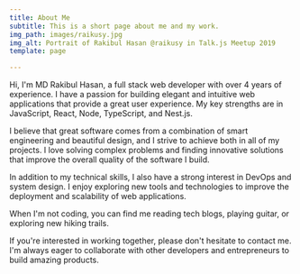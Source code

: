 ```yaml
---
title: About Me
subtitle: This is a short page about me and my work.
img_path: images/raikusy.jpg
img_alt: Portrait of Rakibul Hasan @raikusy in Talk.js Meetup 2019
template: page

---
```

Hi, I'm MD Rakibul Hasan, a full stack web developer with over 4 years of experience. I have a passion for building elegant and intuitive web applications that provide a great user experience. My key strengths are in JavaScript, React, Node, TypeScript, and Nest.js.

I believe that great software comes from a combination of smart engineering and beautiful design, and I strive to achieve both in all of my projects. I love solving complex problems and finding innovative solutions that improve the overall quality of the software I build.

In addition to my technical skills, I also have a strong interest in DevOps and system design. I enjoy exploring new tools and technologies to improve the deployment and scalability of web applications.

When I'm not coding, you can find me reading tech blogs, playing guitar, or exploring new hiking trails.

If you're interested in working together, please don't hesitate to contact me. I'm always eager to collaborate with other developers and entrepreneurs to build amazing products.